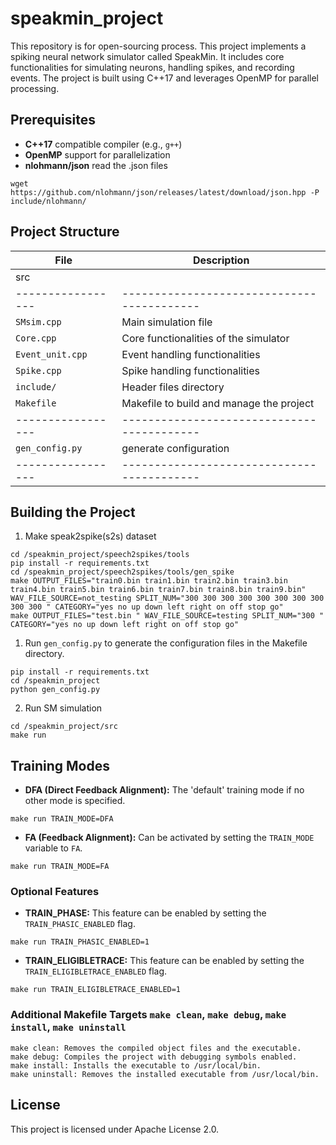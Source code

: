 # speakmin_project
This repository is for open-sourcing process.
This project implements a spiking neural network simulator called SpeakMin. It includes core functionalities for simulating neurons, handling spikes, and recording events. The project is built using C++17 and leverages OpenMP for parallel processing.

## Prerequisites

- **C++17** compatible compiler (e.g., `g++`)
- **OpenMP** support for parallelization
- **nlohmann/json** read the .json files
```
wget https://github.com/nlohmann/json/releases/latest/download/json.hpp -P include/nlohmann/
```
## Project Structure

| File            | Description                              |
|-----------------|------------------------------------------|
| src             |                                          |
|-----------------|------------------------------------------|
| `SMsim.cpp`     | Main simulation file                     |
| `Core.cpp`      | Core functionalities of the simulator    |
| `Event_unit.cpp`| Event handling functionalities           |
| `Spike.cpp`     | Spike handling functionalities           |
| `include/`      | Header files directory                   |
| `Makefile`      | Makefile to build and manage the project |
|-----------------|------------------------------------------|
| `gen_config.py` | generate configuration                   |
|-----------------|------------------------------------------|

## Building the Project

1. Make speak2spike(s2s) dataset

```
cd /speakmin_project/speech2spikes/tools
pip install -r requirements.txt
cd /speakmin_project/speech2spikes/tools/gen_spike
make OUTPUT_FILES="train0.bin train1.bin train2.bin train3.bin train4.bin train5.bin train6.bin train7.bin train8.bin train9.bin" WAV_FILE_SOURCE=not_testing SPLIT_NUM="300 300 300 300 300 300 300 300 300 300 " CATEGORY="yes no up down left right on off stop go"
make OUTPUT_FILES="test.bin " WAV_FILE_SOURCE=testing SPLIT_NUM="300 " CATEGORY="yes no up down left right on off stop go"
```


1. Run `gen_config.py` to generate the configuration files in the Makefile directory.

```
pip install -r requirements.txt
cd /speakmin_project
python gen_config.py
```

2. Run SM simulation

```
cd /speakmin_project/src
make run
```

## Training Modes

- **DFA (Direct Feedback Alignment):** The 'default' training mode if no other mode is specified.
```
make run TRAIN_MODE=DFA
```
- **FA (Feedback Alignment):** Can be activated by setting the `TRAIN_MODE` variable to `FA`.
```
make run TRAIN_MODE=FA
```

### Optional Features

- **TRAIN_PHASE:** This feature can be enabled by setting the `TRAIN_PHASIC_ENABLED` flag.
```
make run TRAIN_PHASIC_ENABLED=1
```
- **TRAIN_ELIGIBLETRACE:** This feature can be enabled by setting the `TRAIN_ELIGIBLETRACE_ENABLED` flag.
```
make run TRAIN_ELIGIBLETRACE_ENABLED=1
```

### Additional Makefile Targets `make clean`, `make debug`, `make install`, `make uninstall`
```
make clean: Removes the compiled object files and the executable.
make debug: Compiles the project with debugging symbols enabled.
make install: Installs the executable to /usr/local/bin.
make uninstall: Removes the installed executable from /usr/local/bin.
```

## License
This project is licensed under Apache License 2.0.